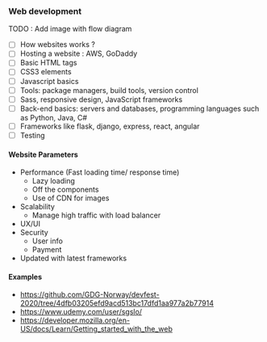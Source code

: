 ### Web development

TODO : Add image with flow diagram

- [ ] How websites works ?
- [ ] Hosting a website : AWS, GoDaddy
- [ ] Basic HTML tags
- [ ] CSS3 elements
- [ ] Javascript basics
- [ ] Tools: package managers, build tools, version control
- [ ] Sass, responsive design, JavaScript frameworks
- [ ] Back-end basics: servers and databases, programming languages such as Python, Java, C#
- [ ] Frameworks like flask, django, express, react, angular
- [ ] Testing

#### Website Parameters
- Performance (Fast loading time/ response time)
  - Lazy loading
  - Off the components
  - Use of CDN for images
- Scalability
  - Manage high traffic with load balancer  
- UX/UI
- Security
  - User info
  - Payment   
- Updated with latest frameworks


#### Examples
- https://github.com/GDG-Norway/devfest-2020/tree/4dfb03205efd9acd513bc17dfd1aa977a2b77914
- https://www.udemy.com/user/sgslo/
- https://developer.mozilla.org/en-US/docs/Learn/Getting_started_with_the_web
